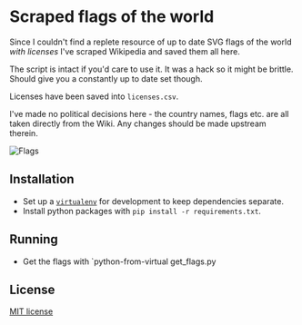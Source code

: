Scraped flags of the world
==============================================================================

Since I couldn't find a replete resource of up to date SVG flags of the world
_with licenses_ I've scraped Wikipedia and saved them all here.

The script is intact if you'd care to use it. It was a hack so it might be
brittle. Should give you a constantly up to date set though.

Licenses have been saved into `licenses.csv`.

I've made no political decisions here - the country names, flags etc. are all
taken directly from the Wiki. Any changes should be made upstream therein.

![Flags](https://f.cloud.github.com/assets/67624/2029987/bf976a36-88ef-11e3-81bf-cbd1bb6966a9.png)

Installation
------------------------------------------------------------------------------

* Set up a [`virtualenv`](venv) for development to keep dependencies separate.
* Install python packages with `pip install -r requirements.txt`.

Running
------------------------------------------------------------------------------

* Get the flags with `python-from-virtual get_flags.py

License
------------------------------------------------------------------------------
[MIT license](http://en.wikipedia.org/wiki/MIT_License)
